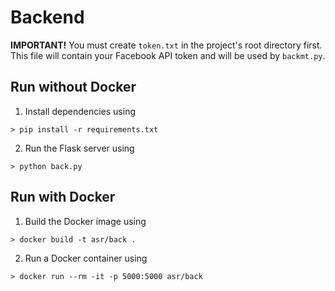 # Backend

__IMPORTANT!__ You must create `token.txt` in the project's root directory first. This file will contain your Facebook API token and will be used by `backmt.py`.

## Run without Docker

1. Install dependencies using 
```
> pip install -r requirements.txt
```

2. Run the Flask server using
```
> python back.py
```

## Run with Docker

1. Build the Docker image using
```
> docker build -t asr/back .
```

2. Run a Docker container using
```
> docker run --rm -it -p 5000:5000 asr/back
```
